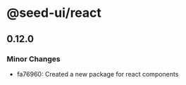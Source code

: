 # @seed-ui/react

## 0.12.0

### Minor Changes

- fa76960: Created a new package for react components
